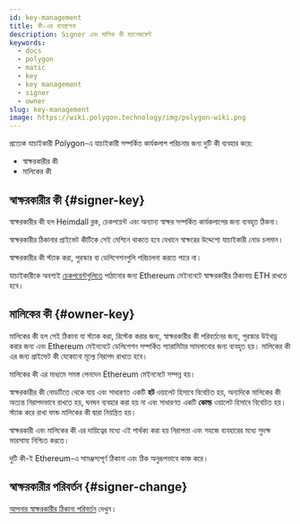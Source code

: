 ```yaml
---
id: key-management
title: কী-এর ব্যবস্থাপনা
description: Signer এবং মালিক কী ম্যানেজমেন্ট
keywords:
  - docs
  - polygon
  - matic
  - key
  - key management
  - signer
  - owner
slug: key-management
image: https://wiki.polygon.technology/img/polygon-wiki.png
---
```


প্রত্যেক যাচাইকারী Polygon-এ যাচাইকারী সম্পর্কিত কার্যকলাপ পরিচনার জন্য দুটি কী ব্যবহার করে:

* স্বাক্ষরকারীর কী
* মালিকের কী

## স্বাক্ষরকারীর কী {#signer-key}

স্বাক্ষরকারীর কী হল Heimdall ব্লক, চেকপয়েন্ট এবং অন্যান্য স্বাক্ষর সম্পর্কিত কার্যকলাপের জন্য ব্যবহৃত ঠিকনা।

স্বাক্ষরকারীর ঠিকানার প্রাইভেট কীটিকে সেই মেশিনে থাকতে হবে যেখানে স্বাক্ষরের উদ্দেশ্যে যাচাইকারী নোড চলমান।

স্বাক্ষরকারীর কী স্ট্যাক করা, পুরস্কার বা ডেলিগেশনগুলি পরিচালনা করতে পারে না।

যাচাইকারীকে অবশ্যই [চেকপয়েন্টগুলিতে](/docs/maintain/glossary.md#checkpoint-transaction) পাঠানোর জন্য Ethereum মেইননেটে স্বাক্ষরকারীর ঠিকানায় ETH রাখতে হবে।

## মালিকের কী {#owner-key}

মালিকের কী হল সেই ঠিকানা যা স্ট্যাক করা, রিস্টেক করার জন্য, স্বাক্ষরকারীর কী পরিবর্তনের জন্য, পুরস্কার উইথড্র করার জন্য এবং Ethereum মেইননেটে ডেলিগেশন সম্পর্কিত প্যারামিটার সামলানোর জন্য ব্যবহৃত হয়। মালিকের কী এর জন্য প্রাইভেট কী যেকোনো মূল্যে নিরাপদ রাখতে হবে।

মালিকের কী এর মাধ্যমে সমস্ত লেনদেন Ethereum মেইননেটে সম্পন্ন হয়।

স্বাক্ষরকারীর কী নোডটিতে থেকে যায় এবং সাধারণত একটি **হট** ওয়ালেট হিসাবে বিবেচিত হয়, অন্যদিকে মালিকের কী অত্যন্ত নিরাপদভাবে রাখতে হয়, ঘনঘন ব্যবহার করা হয় না এবং সাধারণত একটি **কোল্ড** ওয়ালেট হিসাবে বিবেচিত হয়। স্ট্যাক করে রাখা ফান্ড মালিকের কী দ্বারা নিয়ন্ত্রিত হয়।

স্বাক্ষরকারী এবং মালিকের কী এর দায়িত্বের মধ্যে এই পার্থক্য করা হয় নিরাপত্তা এবং সহজে ব্যবহারের মধ্যে সুদক্ষ ভারসাম্য নিশ্চিত করতে।

দুটি কী-ই Ethereum-এ সামঞ্জস্যপূর্ণ ঠিকানা এবং ঠিক অনুরূপভাবে কাজ করে।

## স্বাক্ষরকারীর পরিবর্তন {#signer-change}

[আপনার স্বাক্ষরকারীর ঠিকানা পরিবর্তন](/docs/maintain/validate/change-signer-address) দেখুন।
